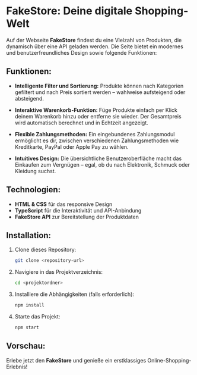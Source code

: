 # FakeStore: Deine digitale Shopping-Welt

Auf der Webseite **FakeStore** findest du eine Vielzahl von Produkten, die dynamisch über eine API geladen werden. Die Seite bietet ein modernes und benutzerfreundliches Design sowie folgende Funktionen:

## Funktionen:

- **Intelligente Filter und Sortierung:**
  Produkte können nach Kategorien gefiltert und nach Preis sortiert werden – wahlweise aufsteigend oder absteigend.

- **Interaktive Warenkorb-Funktion:**
  Füge Produkte einfach per Klick deinem Warenkorb hinzu oder entferne sie wieder. Der Gesamtpreis wird automatisch berechnet und in Echtzeit angezeigt.

- **Flexible Zahlungsmethoden:**
  Ein eingebundenes Zahlungsmodul ermöglicht es dir, zwischen verschiedenen Zahlungsmethoden wie Kreditkarte, PayPal oder Apple Pay zu wählen.

- **Intuitives Design:**
  Die übersichtliche Benutzeroberfläche macht das Einkaufen zum Vergnügen – egal, ob du nach Elektronik, Schmuck oder Kleidung suchst.

## Technologien:

- **HTML & CSS** für das responsive Design
- **TypeScript** für die Interaktivität und API-Anbindung
- **FakeStore API** zur Bereitstellung der Produktdaten

## Installation:

1. Clone dieses Repository:
   ```bash
   git clone <repository-url>
   ```
2. Navigiere in das Projektverzeichnis:
   ```bash
   cd <projektordner>
   ```
3. Installiere die Abhängigkeiten (falls erforderlich):
   ```bash
   npm install
   ```
4. Starte das Projekt:
   ```bash
   npm start
   ```

## Vorschau:

Erlebe jetzt den **FakeStore** und genieße ein erstklassiges Online-Shopping-Erlebnis!
